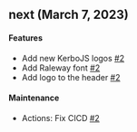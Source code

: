 ## next (March 7, 2023)

#### Features

- Add new KerboJS logos [#2](https://github.com/kerbojs/kerbojs.github.io/pull/2)
- Add Raleway font [#2](https://github.com/kerbojs/kerbojs.github.io/pull/2)
- Add logo to the header [#2](https://github.com/kerbojs/kerbojs.github.io/pull/2)

#### Maintenance

- Actions: Fix CICD [#2](https://github.com/kerbojs/kerbojs.github.io/pull/2)
